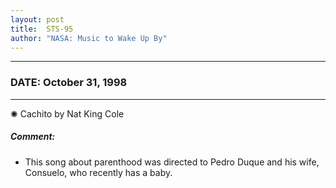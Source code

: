 ```yaml
---
layout: post
title:  STS-95
author: "NASA: Music to Wake Up By"
---
```


----
### DATE: October 31, 1998
----
✺ Cachito by Nat King Cole

##### Comment:
* This song about parenthood was directed to Pedro Duque and his wife, Consuelo, who recently has a baby.
